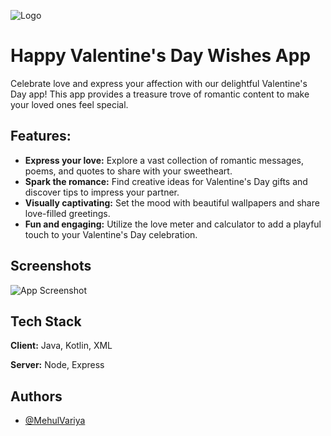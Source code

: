 
![Logo](https://radhavisioninfotech.com/Upload/happy_valentine_day_logo.png)


# Happy Valentine's Day Wishes App

Celebrate love and express your affection with our delightful Valentine's Day app! This app provides a treasure trove of romantic content to make your loved ones feel special.


## Features:
- __Express your love:__ Explore a vast collection of romantic messages, poems, and quotes to share with your sweetheart.
- __Spark the romance:__ Find creative ideas for Valentine's Day gifts and discover tips to impress your partner.
- __Visually captivating:__ Set the mood with beautiful wallpapers and share love-filled greetings.
- __Fun and engaging:__ Utilize the love meter and calculator to add a playful touch to your Valentine's Day celebration.

## Screenshots

![App Screenshot](https://radhavisioninfotech.com/Upload/happy-valentine-day-ss.png)


## Tech Stack

**Client:** Java, Kotlin, XML

**Server:** Node, Express


## Authors

- [@MehulVariya](https://github.com/MehulVariya)


